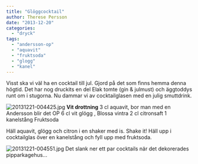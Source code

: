 ```yaml
---
title: "Glöggcocktail"
author: Therese Persson
date: "2013-12-20"
categories: 
  - "dryck"
tags: 
  - "andersson-op"
  - "aquavit"
  - "fruktsoda"
  - "glogg"
  - "kanel"
---
```


Visst ska vi väl ha en cocktail till jul. Gjord på det som finns hemma denna högtid. Det har nog druckits en del Elak tomte (gin & julmust) och äggtoddys runt om i stugorna. Nu dammar vi av cocktailglasen med en julig smuttdrink.  
  
![20131221-004425.jpg](/static/img/20131221-004425.jpg)
**Vit drottning** 3 cl aquavit, bor man med en Andersson blir det OP 6 cl vit glögg , Blossa vintra 2 cl citronsaft 1 kanelstång Fruktsoda

Häll aquavit, glögg och citron i en shaker med is. Shake it! Häll upp i cocktailglas över en kanelstång och fyll upp med fruktsoda.  
  
![20131221-004551.jpg](/static/img/20131221-004551.jpg)
Det slank ner ett par cocktails när det dekorerades pipparkagehus...
